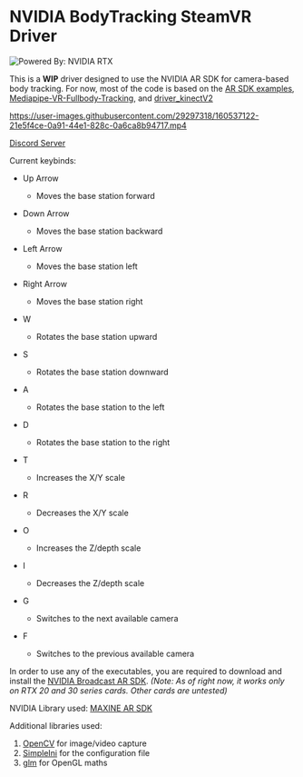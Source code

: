 # NVIDIA BodyTracking SteamVR Driver

![Powered By: NVIDIA RTX](https://user-images.githubusercontent.com/29297318/159997280-2131e876-42bd-4c8b-9472-7c88c6c7ba60.png)

This is a **WIP** driver designed to use the NVIDIA AR SDK for camera-based body tracking.
For now, most of the code is based on the [AR SDK examples](https://github.com/NVIDIA/MAXINE-AR-SDK), [Mediapipe-VR-Fullbody-Tracking](https://github.com/ju1ce/Mediapipe-VR-Fullbody-Tracking), and [driver_kinectV2](https://github.com/SDraw/driver_kinectV2/blob/master/driver_kinectV2)

https://user-images.githubusercontent.com/29297318/160537122-21e5f4ce-0a91-44e1-828c-0a6ca8b94717.mp4

[Discord Server](https://discord.gg/XjkyuwRW6Z)


Current keybinds:

* Up Arrow
  * Moves the base station forward
* Down Arrow
  * Moves the base station backward
* Left Arrow
  * Moves the base station left
* Right Arrow
  * Moves the base station right

* W
  * Rotates the base station upward
* S
  * Rotates the base station downward
* A
  * Rotates the base station to the left
* D
  * Rotates the base station to the right

* T
  * Increases the X/Y scale 
* R
  * Decreases the X/Y scale 

* O
  * Increases the Z/depth scale
* I
  * Decreases the Z/depth scale

* G
  * Switches to the next available camera
* F
  * Switches to the previous available camera

In order to use any of the executables, you are required to download and install the [NVIDIA Broadcast AR SDK](https://www.nvidia.com/en-us/geforce/broadcasting/broadcast-sdk/resources/).
*(Note: As of right now, it works only on RTX 20 and 30 series cards. Other cards are untested)*

NVIDIA Library used: [MAXINE AR SDK](https://github.com/NVIDIA/MAXINE-AR-SDK)

Additional libraries used:

1. [OpenCV](https://github.com/opencv/opencv) for image/video capture
2. [SimpleIni](https://github.com/brofield/simpleini) for the configuration file
3. [glm](https://github.com/g-truc/glm) for OpenGL maths
